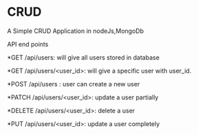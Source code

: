 # CRUD

A Simple CRUD Application in nodeJs,MongoDb

API end points

*GET /api/users: will give all users stored in database

*GET /api/users/<user_id>: will give a specific user with user_id.

*POST /api/users : user can create a new user

*PATCH /api/users/<user_id>: update a user partially

*DELETE /api/users/<user_id>: delete a user

*PUT /api/users/<user_id>: update a user completely

